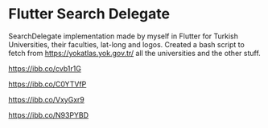 # Flutter Search Delegate

SearchDelegate implementation made by myself in Flutter for Turkish Universities, their faculties, lat-long and logos. Created a bash script to fetch from https://yokatlas.yok.gov.tr/ all the universities and the other stuff. 



https://ibb.co/cvb1r1G

https://ibb.co/C0YTVfP

https://ibb.co/VxyGxr9

https://ibb.co/N93PYBD

